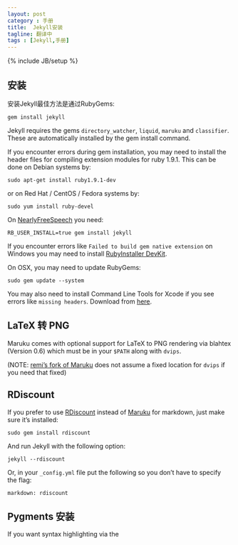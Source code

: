 ```yaml
---
layout: post
category : 手册
title:  Jekyll安装
tagline: 翻译中
tags : [Jekyll,手册]
---
```

{% include JB/setup %}

## 安装

安装Jekyll最佳方法是通过RubyGems:

    gem install jekyll

Jekyll requires the gems `directory_watcher`, `liquid`, `maruku` and `classifier`. These are automatically installed by the gem install command.

If you encounter errors during gem installation, you may need to install the header files for compiling extension modules for ruby 1.9.1. This can be done on Debian systems by:

    sudo apt-get install ruby1.9.1-dev

or on Red Hat / CentOS / Fedora systems by:

    sudo yum install ruby-devel

On [NearlyFreeSpeech](http://nearlyfreespeech.net/) you need:

    RB_USER_INSTALL=true gem install jekyll

If you encounter errors like `Failed to build gem native extension` on Windows you may need to install [RubyInstaller DevKit](http://wiki.github.com/oneclick/rubyinstaller/development-kit).

On OSX, you may need to update RubyGems:

    sudo gem update --system

You may also need to install Command Line Tools for Xcode if you see errors like `missing headers`. Download from [here](https://developer.apple.com/downloads/index.action).

## LaTeX 转 PNG

Maruku comes with optional support for LaTeX to PNG rendering via blahtex (Version 0.6) which must be in your `$PATH` along with `dvips`.

(NOTE: [remi’s fork of Maruku](http://github.com/remi/maruku/tree/master) does not assume a fixed location for `dvips` if you need that fixed)

## RDiscount

If you prefer to use [RDiscount](http://github.com/rtomayko/rdiscount/tree/master) instead of [Maruku](http://maruku.rubyforge.org/) for markdown, just make sure it’s installed:

    sudo gem install rdiscount

And run Jekyll with the following option:

    jekyll --rdiscount

Or, in your `_config.yml` file put the following so you don’t have to specify the flag:

    markdown: rdiscount

## Pygments 安装

If you want syntax highlighting via the 

